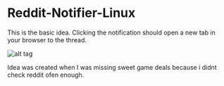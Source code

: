 Reddit-Notifier-Linux
=====================

This is the basic idea. Clicking the notification should open a new tab in your browser to the thread.

![alt tag](http://i.imgur.com/MlsYz3z.png?1)


Idea was created when I was missing sweet game deals because i didnt check reddit ofen enough.


